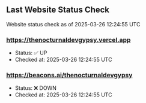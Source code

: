 ## Last Website Status Check

<!-- GitHub Action will update the section below -->
Website status check as of 2025-03-26 12:24:55 UTC

### https://thenocturnaldevgypsy.vercel.app
- Status: ✅ UP
- Checked at: 2025-03-26 12:24:55 UTC

### https://beacons.ai/thenocturnaldevgypsy
- Status: ❌ DOWN
- Checked at: 2025-03-26 12:24:55 UTC


<!-- End of GitHub Action update section -->
